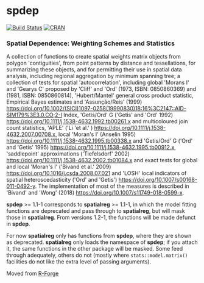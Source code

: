 # spdep

[![Build Status](https://travis-ci.org/r-spatial/spdep.png?branch=master)](https://travis-ci.org/r-spatial/spdep)
[![CRAN](http://www.r-pkg.org/badges/version/spdep)](https://cran.r-project.org/package=spdep)

### Spatial Dependence: Weighting Schemes and Statistics

A collection of functions to create spatial weights matrix objects from polygon 'contiguities', from point patterns by distance and tessellations, for summarizing these objects, and for permitting their use in spatial data analysis, including regional aggregation by minimum spanning tree; a collection of tests for spatial 'autocorrelation', including global 'Morans I' and 'Gearys C' proposed by 'Cliff' and 'Ord' (1973, ISBN: 0850860369) and (1981, ISBN: 0850860814), 'Hubert/Mantel' general cross product statistic, Empirical Bayes estimates and 'Assunção/Reis' (1999) https://doi.org/10.1002/(SICI)1097-0258(19990830)18:16%3C2147::AID-SIM179%3E3.0.CO;2-I Index, 'Getis/Ord' G ('Getis' and 'Ord' 1992) https://doi.org/10.1111/j.1538-4632.1992.tb00261.x and multicoloured join count statistics, 'APLE' ('Li 'et al.' ) https://doi.org/10.1111/j.1538-4632.2007.00708.x, local 'Moran's I' (Anselin 1995) https://doi.org/10.1111/j.1538-4632.1995.tb00338.x and 'Getis/Ord' G ('Ord' and 'Getis' 1995) https://doi.org/10.1111/j.1538-4632.1995.tb00912.x, 'saddlepoint' approximations ('Tiefelsdorf' 2002) https://doi.org/10.1111/j.1538-4632.2002.tb01084.x and exact tests for global and local 'Moran's I' ('Bivand et al.' 2009) https://doi.org/10.1016/j.csda.2008.07.021 and 'LOSH' local indicators of spatial heteroscedasticity ('Ord' and 'Getis') https://doi.org/10.1007/s00168-011-0492-y. The implementation of most of the measures is described in 'Bivand' and 'Wong' (2018) https://doi.org/10.1007/s11749-018-0599-x.

 **spdep** >= 1.1-1 corresponds to **spatialreg** >= 1.1-1, in which the model fitting functions are deprecated and pass through to **spatialreg**, but will mask those in **spatialreg**. From versions 1.2-1, the functions will be made defunct in **spdep**.

For now **spatialreg** only has functions from **spdep**, where they are shown as deprecated. **spatialreg** only loads the namespace of **spdep**; if you attach it, the same functions in the other package will be masked. Some feed through adequately, others do not (mostly where `stats::model.matrix()` facilities do not like the extra level of passing arguments).

Moved from [R-Forge](https://r-forge.r-project.org/projects/spdep/)
